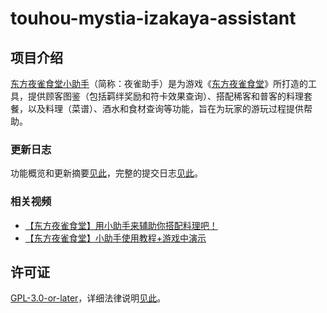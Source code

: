 # touhou-mystia-izakaya-assistant

## 项目介绍

[东方夜雀食堂小助手](https://izakaya.cc)（简称：夜雀助手）是为游戏《[东方夜雀食堂](https://store.steampowered.com/app/1584090/__Touhou_Mystias_Izakaya)》所打造的工具，提供顾客图鉴（包括羁绊奖励和符卡效果查询）、搭配稀客和普客的料理套餐，以及料理（菜谱）、酒水和食材查询等功能，旨在为玩家的游玩过程提供帮助。

### 更新日志

功能概览和更新摘要[见此](https://izakaya.cc/about)，完整的提交日志[见此](https://github.com/AnYiEE/touhou-mystia-izakaya-assistant/commits)。

### 相关视频

-   [【东方夜雀食堂】用小助手来辅助你搭配料理吧！](https://www.bilibili.com/video/BV1SphBe8EZM/)
-   [【东方夜雀食堂】小助手使用教程+游戏中演示](https://www.bilibili.com/video/BV12bbWeGELA/)

## 许可证

[GPL-3.0-or-later](https://github.com/AnYiEE/touhou-mystia-izakaya-assistant/blob/master/LICENSE)，详细法律说明[见此](https://izakaya.cc/about)。
